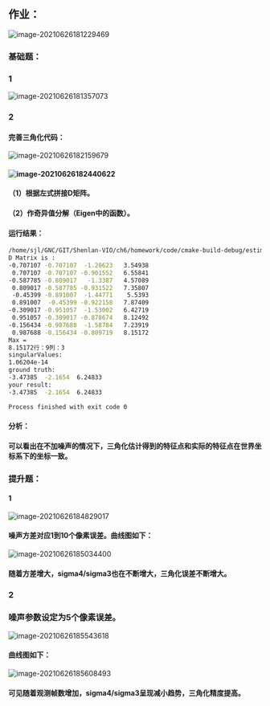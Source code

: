 ## 作业：

![image-20210626181229469](../images/image-20210626181229469.png)

### 基础题：

### 1

![image-20210626181357073](../images/image-20210626181357073.png)

### 2

#### 完善三角化代码：

![image-20210626182159679](../images/image-20210626182159679.png)

#### ![image-20210626182440622](../images/image-20210626182440622.png)

#### （1）根据左式拼接D矩阵。

#### （2）作奇异值分解（Eigen中的函数）。

#### 运行结果：

```bash
/home/sjl/GNC/GIT/Shenlan-VIO/ch6/homework/code/cmake-build-debug/estimate_depth
D Matrix is :
-0.707107 -0.707107  -1.20623   3.54938
 0.707107 -0.707107 -0.901552   6.55841
-0.587785 -0.809017   -1.3387   4.57089
 0.809017 -0.587785 -0.931522   7.35807
 -0.45399 -0.891007  -1.44771    5.5393
 0.891007  -0.45399 -0.922158   7.87409
-0.309017 -0.951057  -1.53002   6.42719
 0.951057 -0.309017 -0.878674   8.12492
-0.156434 -0.987688  -1.58784   7.23919
 0.987688 -0.156434 -0.809719   8.15172
Max = 
8.15172行：9列：3
singularValues: 
1.06204e-14
ground truth: 
-3.47385  -2.1654  6.24833
your result: 
-3.47385  -2.1654  6.24833

Process finished with exit code 0
```

#### 分析：

#### 可以看出在不加噪声的情况下，三角化估计得到的特征点和实际的特征点在世界坐标系下的坐标一致。

### 提升题：

#### 1

![image-20210626184829017](../images/image-20210626184829017.png)

#### 噪声方差对应1到10个像素误差。曲线图如下：

![image-20210626185034400](../images/image-20210626185034400.png)

#### 随着方差增大，sigma4/sigma3也在不断增大，三角化误差不断增大。

### 2

### 噪声参数设定为5个像素误差。

![image-20210626185543618](../images/image-20210626185543618.png)

#### 曲线图如下：

![image-20210626185608493](../images/image-20210626185608493.png)

#### 可见随着观测帧数增加，sigma4/sigma3呈现减小趋势，三角化精度提高。